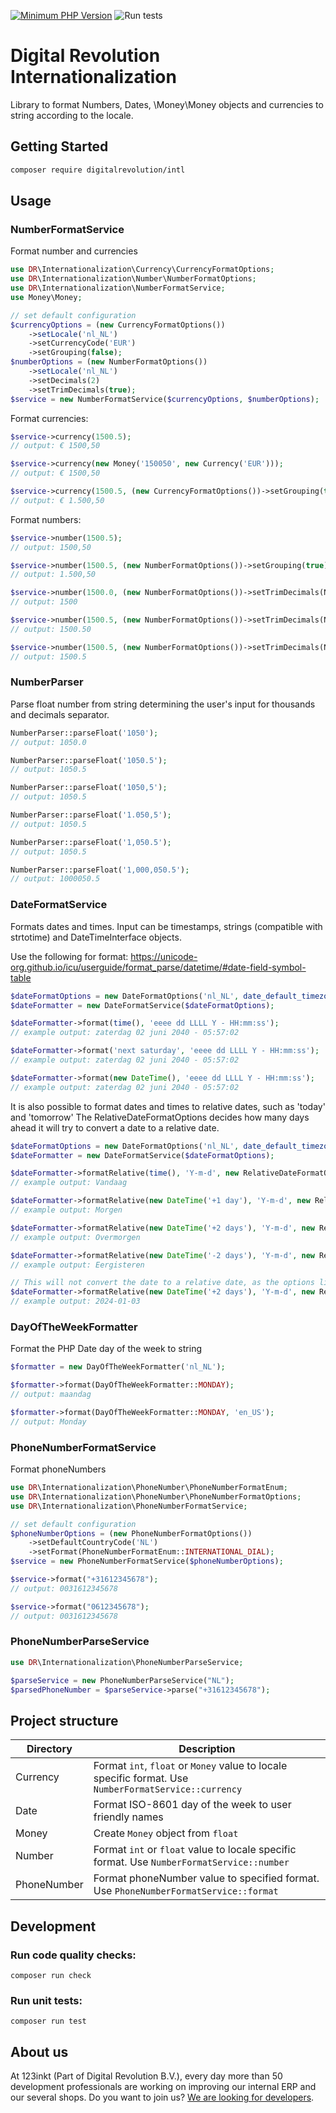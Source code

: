 [![Minimum PHP Version](https://img.shields.io/badge/php-%3E%3D%208.1-8892BF)](https://php.net/)
![Run tests](https://github.com/123inkt/internationalization/workflows/Run%20checks/badge.svg)

# Digital Revolution Internationalization

Library to format Numbers, Dates, \Money\Money objects and currencies to string according to the locale.

## Getting Started

```bash
composer require digitalrevolution/intl
```

## Usage

### NumberFormatService
Format number and currencies
```php
use DR\Internationalization\Currency\CurrencyFormatOptions;
use DR\Internationalization\Number\NumberFormatOptions;
use DR\Internationalization\NumberFormatService;
use Money\Money;

// set default configuration
$currencyOptions = (new CurrencyFormatOptions())
    ->setLocale('nl_NL')
    ->setCurrencyCode('EUR')
    ->setGrouping(false);
$numberOptions = (new NumberFormatOptions())
    ->setLocale('nl_NL')
    ->setDecimals(2)
    ->setTrimDecimals(true); 
$service = new NumberFormatService($currencyOptions, $numberOptions);
```

Format currencies:
```php
$service->currency(1500.5);                                                       
// output: € 1500,50

$service->currency(new Money('150050', new Currency('EUR')));                    
// output: € 1500,50

$service->currency(1500.5, (new CurrencyFormatOptions())->setGrouping(true));
// output: € 1.500,50
```

Format numbers:
```php
$service->number(1500.5);                                                        
// output: 1500,50

$service->number(1500.5, (new NumberFormatOptions())->setGrouping(true));   
// output: 1.500,50

$service->number(1500.0, (new NumberFormatOptions())->setTrimDecimals(NumberFormatTrimDecimalsEnum::ALL_OR_NOTHING));  
// output: 1500

$service->number(1500.5, (new NumberFormatOptions())->setTrimDecimals(NumberFormatTrimDecimalsEnum::ALL_OR_NOTHING));  
// output: 1500.50

$service->number(1500.5, (new NumberFormatOptions())->setTrimDecimals(NumberFormatTrimDecimalsEnum::ANY));  
// output: 1500.5
```

### NumberParser
Parse float number from string determining the user's input for thousands and decimals separator.
```php
NumberParser::parseFloat('1050');
// output: 1050.0

NumberParser::parseFloat('1050.5');
// output: 1050.5

NumberParser::parseFloat('1050,5');
// output: 1050.5

NumberParser::parseFloat('1.050,5');
// output: 1050.5

NumberParser::parseFloat('1,050.5');
// output: 1050.5

NumberParser::parseFloat('1,000,050.5');
// output: 1000050.5
```

### DateFormatService
Formats dates and times. 
Input can be timestamps, strings (compatible with strtotime) and DateTimeInterface objects.

Use the following for format: https://unicode-org.github.io/icu/userguide/format_parse/datetime/#date-field-symbol-table
```php
$dateFormatOptions = new DateFormatOptions('nl_NL', date_default_timezone_get())
$dateFormatter = new DateFormatService($dateFormatOptions);

$dateFormatter->format(time(), 'eeee dd LLLL Y - HH:mm:ss');
// example output: zaterdag 02 juni 2040 - 05:57:02

$dateFormatter->format('next saturday', 'eeee dd LLLL Y - HH:mm:ss');
// example output: zaterdag 02 juni 2040 - 05:57:02

$dateFormatter->format(new DateTime(), 'eeee dd LLLL Y - HH:mm:ss');
// example output: zaterdag 02 juni 2040 - 05:57:02
```

It is also possible to format dates and times to relative dates, such as 'today' and 'tomorrow'
The RelativeDateFormatOptions decides how many days ahead it will try to convert a date to a relative date.

```php
$dateFormatOptions = new DateFormatOptions('nl_NL', date_default_timezone_get())
$dateFormatter = new DateFormatService($dateFormatOptions);

$dateFormatter->formatRelative(time(), 'Y-m-d', new RelativeDateFormatOptions(1));
// example output: Vandaag

$dateFormatter->formatRelative(new DateTime('+1 day'), 'Y-m-d', new RelativeDateFormatOptions(1);
// example output: Morgen

$dateFormatter->formatRelative(new DateTime('+2 days'), 'Y-m-d', new RelativeDateFormatOptions(2));
// example output: Overmorgen

$dateFormatter->formatRelative(new DateTime('-2 days'), 'Y-m-d', new RelativeDateFormatOptions(2));
// example output: Eergisteren

// This will not convert the date to a relative date, as the options limit it one day ahead. Instead, it formats the date to the given pattern.
$dateFormatter->formatRelative(new DateTime('+2 days'), 'Y-m-d', new RelativeDateFormatOptions(1));
// example output: 2024-01-03
```



### DayOfTheWeekFormatter
Format the PHP Date day of the week to string

```php
$formatter = new DayOfTheWeekFormatter('nl_NL');

$formatter->format(DayOfTheWeekFormatter::MONDAY);
// output: maandag

$formatter->format(DayOfTheWeekFormatter::MONDAY, 'en_US');
// output: Monday
```

### PhoneNumberFormatService
Format phoneNumbers
```php
use DR\Internationalization\PhoneNumber\PhoneNumberFormatEnum;
use DR\Internationalization\PhoneNumber\PhoneNumberFormatOptions;
use DR\Internationalization\PhoneNumberFormatService;

// set default configuration
$phoneNumberOptions = (new PhoneNumberFormatOptions())
    ->setDefaultCountryCode('NL')
    ->setFormat(PhoneNumberFormatEnum::INTERNATIONAL_DIAL);
$service = new PhoneNumberFormatService($phoneNumberOptions);

$service->format("+31612345678");                                                       
// output: 0031612345678

$service->format("0612345678");                                                       
// output: 0031612345678
```

### PhoneNumberParseService

```php
use DR\Internationalization\PhoneNumberParseService;

$parseService = new PhoneNumberParseService("NL");
$parsedPhoneNumber = $parseService->parse("+31612345678");
```


## Project structure

| Directory   | Description                                                                                           |
|-------------|-------------------------------------------------------------------------------------------------------|
| Currency    | Format `int`, `float` or `Money` value to locale specific format. Use `NumberFormatService::currency` |
| Date        | Format ISO-8601 day of the week to user friendly names                                                | 
| Money       | Create `Money` object from `float`                                                                    |
| Number      | Format `int` or `float` value to locale specific format. Use `NumberFormatService::number`            |              
| PhoneNumber | Format phoneNumber value to specified format. Use `PhoneNumberFormatService::format`                  |              

## Development

### Run code quality checks:

`composer run check`

### Run unit tests:

`composer run test`

## About us

At 123inkt (Part of Digital Revolution B.V.), every day more than 50 development professionals are working on improving our internal ERP 
and our several shops. Do you want to join us? [We are looking for developers](https://www.werkenbij123inkt.nl/zoek-op-afdeling/it).

